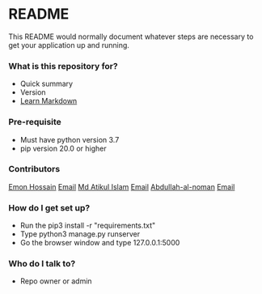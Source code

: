 # README #

This README would normally document whatever steps are necessary to get your application up and running.

### What is this repository for? ###

* Quick summary
* Version
* [Learn Markdown](https://bitbucket.org/tutorials/markdowndemo)

### Pre-requisite ###

* Must have python version 3.7 
* pip version 20.0 or higher

### Contributors ###

[Emon Hossain](https://gitlab.hrz.tu-chemnitz.de/emon--tu-chemnitz.de)
[Email](emon.hossain@s2018.tu-chemnitz.de) 
[Md Atikul Islam](https://gitlab.hrz.tu-chemnitz.de/mdis--tu-chemnitz.de) 
[Email](md-atikul.islam@s2019.tu-chemnitz.de)
[Abdullah-al-noman](https://gitlab.hrz.tu-chemnitz.de/abno--tu-chemnitz.de)
[Email](abdullah-al.noman@s2018.tu-chemnitz.de)

### How do I get set up? ###

* Run the pip3 install -r "requirements.txt" 
* Type python3 manage.py runserver
* Go the browser window and type 127.0.0.1:5000 

### Who do I talk to? ###

* Repo owner or admin
